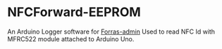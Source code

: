 # NFCForward-EEPROM

An Arduino Logger software for [Forras-admin](https://github.com/pzoli/forras-admin)
Used to read NFC Id with MFRC522 module attached to Arduino Uno.
